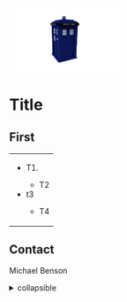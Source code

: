 <img src="images/TardisT.png" width="200"> 

# Title 

## First
<table>
<td>
  <ul>
    <li>T1.</li>
      <ul><li>T2</li></ul>    
    <li>t3</li><ul>
      <li>T4</li>
  </ul>
</td>
</table>

## Contact
Michael Benson

<details>
<summary>collapsible</summary>

:desktop_computer:
| col1 | col2 | col3 |
|---|---|---|
| c1r1 | c2r1 | c3r1 |
| c1r2 | c2r2 | c3r2 |

</details>
